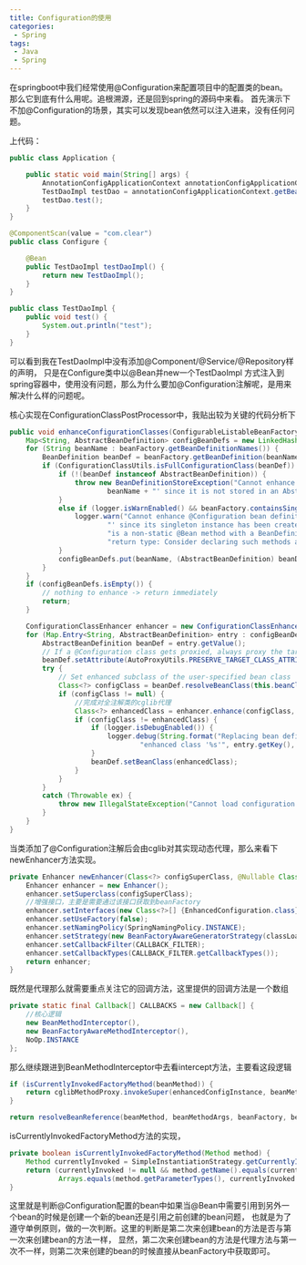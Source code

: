 ```yaml
---
title: Configuration的使用
categories:
 - Spring
tags: 
 - Java
 - Spring
---
```


在springboot中我们经常使用@Configuration来配置项目中的配置类的bean。
那么它到底有什么用呢。追根溯源，还是回到spring的源码中来看。
首先演示下不加@Configuration的场景，其实可以发现bean依然可以注入进来，没有任何问题。

上代码：
````java
public class Application {

	public static void main(String[] args) {
		AnnotationConfigApplicationContext annotationConfigApplicationContext = new AnnotationConfigApplicationContext(Configure.class);
		TestDaoImpl testDao = annotationConfigApplicationContext.getBean(TestDaoImpl.class);
		testDao.test();
	}
}

@ComponentScan(value = "com.clear")
public class Configure {

	@Bean
	public TestDaoImpl testDaoImpl() {
		return new TestDaoImpl();
	}
}

public class TestDaoImpl {
	public void test() {
        System.out.println("test");
    }
}
````
可以看到我在TestDaoImpl中没有添加@Component/@Service/@Repository样的声明，
只是在Configure类中以@Bean并new一个TestDaoImpl
方式注入到spring容器中，使用没有问题，那么为什么要加@Configuration注解呢，是用来解决什么样的问题呢。

核心实现在ConfigurationClassPostProcessor中，我贴出较为关键的代码分析下

````java
public void enhanceConfigurationClasses(ConfigurableListableBeanFactory beanFactory) {
    Map<String, AbstractBeanDefinition> configBeanDefs = new LinkedHashMap<>();
    for (String beanName : beanFactory.getBeanDefinitionNames()) {
        BeanDefinition beanDef = beanFactory.getBeanDefinition(beanName);
        if (ConfigurationClassUtils.isFullConfigurationClass(beanDef)) {
            if (!(beanDef instanceof AbstractBeanDefinition)) {
                throw new BeanDefinitionStoreException("Cannot enhance @Configuration bean definition '" +
                        beanName + "' since it is not stored in an AbstractBeanDefinition subclass");
            }
            else if (logger.isWarnEnabled() && beanFactory.containsSingleton(beanName)) {
                logger.warn("Cannot enhance @Configuration bean definition '" + beanName +
                        "' since its singleton instance has been created too early. The typical cause " +
                        "is a non-static @Bean method with a BeanDefinitionRegistryPostProcessor " +
                        "return type: Consider declaring such methods as 'static'.");
            }
            configBeanDefs.put(beanName, (AbstractBeanDefinition) beanDef);
        }
    }
    if (configBeanDefs.isEmpty()) {
        // nothing to enhance -> return immediately
        return;
    }

    ConfigurationClassEnhancer enhancer = new ConfigurationClassEnhancer();
    for (Map.Entry<String, AbstractBeanDefinition> entry : configBeanDefs.entrySet()) {
        AbstractBeanDefinition beanDef = entry.getValue();
        // If a @Configuration class gets proxied, always proxy the target class
        beanDef.setAttribute(AutoProxyUtils.PRESERVE_TARGET_CLASS_ATTRIBUTE, Boolean.TRUE);
        try {
            // Set enhanced subclass of the user-specified bean class
            Class<?> configClass = beanDef.resolveBeanClass(this.beanClassLoader);
            if (configClass != null) {
                //完成对全注解类的cglib代理
                Class<?> enhancedClass = enhancer.enhance(configClass, this.beanClassLoader);
                if (configClass != enhancedClass) {
                    if (logger.isDebugEnabled()) {
                        logger.debug(String.format("Replacing bean definition '%s' existing class '%s' with " +
                                "enhanced class '%s'", entry.getKey(), configClass.getName(), enhancedClass.getName()));
                    }
                    beanDef.setBeanClass(enhancedClass);
                }
            }
        }
        catch (Throwable ex) {
            throw new IllegalStateException("Cannot load configuration class: " + beanDef.getBeanClassName(), ex);
        }
    }
}
````
当类添加了@Configuration注解后会由cglib对其实现动态代理，那么来看下newEnhancer方法实现。
````java
private Enhancer newEnhancer(Class<?> configSuperClass, @Nullable ClassLoader classLoader) {
    Enhancer enhancer = new Enhancer();
    enhancer.setSuperclass(configSuperClass);
    //增强接口，主要是需要通过该接口获取到beanFactory
    enhancer.setInterfaces(new Class<?>[] {EnhancedConfiguration.class});
    enhancer.setUseFactory(false);
    enhancer.setNamingPolicy(SpringNamingPolicy.INSTANCE);
    enhancer.setStrategy(new BeanFactoryAwareGeneratorStrategy(classLoader));
    enhancer.setCallbackFilter(CALLBACK_FILTER);
    enhancer.setCallbackTypes(CALLBACK_FILTER.getCallbackTypes());
    return enhancer;
}
````
既然是代理那么就需要重点关注它的回调方法，这里提供的回调方法是一个数组
````java
private static final Callback[] CALLBACKS = new Callback[] {
    //核心逻辑
    new BeanMethodInterceptor(),
    new BeanFactoryAwareMethodInterceptor(),
    NoOp.INSTANCE
};
````
那么继续跟进到BeanMethodInterceptor中去看intercept方法，主要看这段逻辑
````java
if (isCurrentlyInvokedFactoryMethod(beanMethod)) {
    return cglibMethodProxy.invokeSuper(enhancedConfigInstance, beanMethodArgs);
}

return resolveBeanReference(beanMethod, beanMethodArgs, beanFactory, beanName);
````
isCurrentlyInvokedFactoryMethod方法的实现，
````java
private boolean isCurrentlyInvokedFactoryMethod(Method method) {
    Method currentlyInvoked = SimpleInstantiationStrategy.getCurrentlyInvokedFactoryMethod();
    return (currentlyInvoked != null && method.getName().equals(currentlyInvoked.getName()) &&
            Arrays.equals(method.getParameterTypes(), currentlyInvoked.getParameterTypes()));
}
````
这里就是判断@Configuration配置的bean中如果当@Bean中需要引用到另外一个bean的时候是创建一个新的bean还是引用之前创建的bean问题，
也就是为了遵守单例原则，做的一次判断。这里的判断是第二次来创建bean的方法是否与第一次来创建bean的方法一样，
显然，第二次来创建bean的方法是代理方法与第一次不一样，则第二次来创建的bean的时候直接从beanFactory中获取即可。





